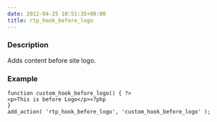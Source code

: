 ```yaml
---
date: 2012-04-25 10:51:35+00:00
title: rtp_hook_before_logo
---
```


### Description


Adds content before site logo.


### Example



    
    function custom_hook_before_logo() { ?>
    <p>This is before Logo</p><?php
    }
    add_action( 'rtp_hook_before_logo', 'custom_hook_before_logo' );
